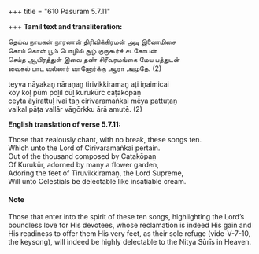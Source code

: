 +++
title = "610 Pasuram 5.7.11"

+++
**Tamil text and transliteration:**

தெய்வ நாயகன் நாரணன் திரிவிக்கிரமன் அடி இணைமிசை  
கொய் கொள் பூம் பொழில் சூழ் குருகூர்ச் சடகோபன்  
செய்த ஆயிரத்துள் இவை தண் சிரீவரமங்கை மேய பத்துடன்  
வைகல் பாட வல்லார் வானோர்க்கு ஆரா அமுதே. (2)

teyva nāyakaṉ nāraṇaṉ tirivikkiramaṉ aṭi iṇaimicai  
koy koḷ pūm poḻil cūḻ kurukūrc caṭakōpaṉ  
ceyta āyirattuḷ ivai taṇ cirīvaramaṅkai mēya pattuṭaṉ  
vaikal pāṭa vallār vāṉōrkku ārā amutē. (2)

**English translation of verse 5.7.11:**

Those that zealously chant, with no break, these songs ten.  
Which unto the Lord of Cirīvaramaṅkai pertain.  
Out of the thousand composed by Caṭakōpaṉ  
Of Kurukūr, adorned by many a flower garden,  
Adoring the feet of Tiruvikkiramaṉ, the Lord Supreme,  
Will unto Celestials be delectable like insatiable cream.

#### Note

Those that enter into the spirit of these ten songs, highlighting the Lord’s boundless love for His devotees, whose reclamation is indeed His gain and His readiness to offer them His very feet, as their sole refuge (vide-V-7-10, the keysong), will indeed be highly delectable to the Nitya Sūrīs in Heaven.


